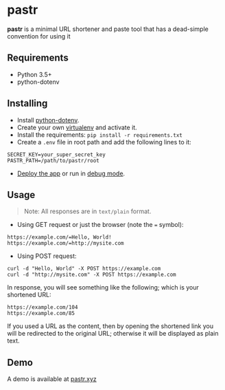 # pastr
**pastr** is a minimal URL shortener and paste tool that has a dead-simple convention for using it

## Requirements

- Python 3.5+
- python-dotenv

## Installing

- Install [python-dotenv](https://github.com/theskumar/python-dotenv#installation).
- Create your own [virtualenv](https://virtualenv.pypa.io/en/latest/) and activate it.
- Install the requirements: `pip install -r requirements.txt`
- Create a `.env` file in root path and add the following lines to it:
```
SECRET_KEY=your_super_secret_key
PASTR_PATH=/path/to/pastr/root
```
- [Deploy the app](http://flask.pocoo.org/docs/1.0/deploying/#deployment) or run in [debug mode](http://flask.pocoo.org/docs/1.0/quickstart/#debug-mode).

## Usage

> Note: All responses are in `text/plain` format.

- Using GET request or just the browser (note the `=` symbol):

`https://example.com/=Hello, World!`  
`https://example.com/=http://mysite.com`

- Using POST request:

`curl -d "Hello, World" -X POST https://example.com`  
`curl -d "http://mysite.com" -X POST https://example.com`

In response, you will see something like the following; which is your shortened URL:

`https://example.com/104`  
`https://example.com/85`

If you used a URL as the content, then by opening the shortened link you will be redirected to the original URL; otherwise it will be displayed as plain text.

## Demo

A demo is available at [pastr.xyz](https://pastr.xyz)
